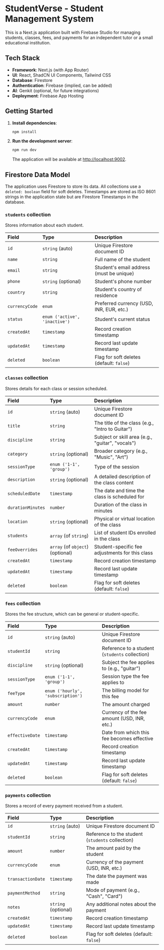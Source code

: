 # StudentVerse - Student Management System

This is a Next.js application built with Firebase Studio for managing students, classes, fees, and payments for an independent tutor or a small educational institution.

## Tech Stack

- **Framework**: Next.js (with App Router)
- **UI**: React, ShadCN UI Components, Tailwind CSS
- **Database**: Firestore
- **Authentication**: Firebase (implied, can be added)
- **AI**: Genkit (optional, for future integrations)
- **Deployment**: Firebase App Hosting

## Getting Started

1.  **Install dependencies**:
    ```bash
    npm install
    ```

2.  **Run the development server**:
    ```bash
    npm run dev
    ```

    The application will be available at [http://localhost:9002](http://localhost:9002).

## Firestore Data Model

The application uses Firestore to store its data. All collections use a `deleted: boolean` field for soft deletes. Timestamps are stored as ISO 8601 strings in the application state but are Firestore Timestamps in the database.

### `students` collection

Stores information about each student.

| Field        | Type                                    | Description                                |
| :----------- | :-------------------------------------- | :----------------------------------------- |
| `id`         | `string` (auto)                         | Unique Firestore document ID               |
| `name`         | `string`                                | Full name of the student                   |
| `email`        | `string`                                | Student's email address (must be unique)   |
| `phone`        | `string` (optional)                     | Student's phone number                     |
| `country`      | `string`                                | Student's country of residence             |
| `currencyCode` | `enum`                                  | Preferred currency (USD, INR, EUR, etc.)   |
| `status`       | `enum ('active', 'inactive')`           | Student's current status                   |
| `createdAt`    | `timestamp`                             | Record creation timestamp                  |
| `updatedAt`    | `timestamp`                             | Record last update timestamp               |
| `deleted`      | `boolean`                               | Flag for soft deletes (default: `false`)   |

### `classes` collection

Stores details for each class or session scheduled.

| Field             | Type                                | Description                                       |
| :---------------- | :---------------------------------- | :------------------------------------------------ |
| `id`              | `string` (auto)                     | Unique Firestore document ID                      |
| `title`           | `string`                            | The title of the class (e.g., "Intro to Guitar")  |
| `discipline`      | `string`                            | Subject or skill area (e.g., "guitar", "vocals")  |
| `category`        | `string` (optional)                 | Broader category (e.g., "Music", "Art")           |
| `sessionType`     | `enum ('1-1', 'group')`             | Type of the session                               |
| `description`     | `string` (optional)                 | A detailed description of the class content       |
| `scheduledDate`   | `timestamp`                         | The date and time the class is scheduled for      |
| `durationMinutes` | `number`                            | Duration of the class in minutes                  |
| `location`        | `string` (optional)                 | Physical or virtual location of the class         |
| `students`        | `array` (of `string`)               | List of student IDs enrolled in the class         |
| `feeOverrides`    | `array` (of `object`) (optional)    | Student-specific fee adjustments for this class   |
| `createdAt`       | `timestamp`                         | Record creation timestamp                         |
| `updatedAt`       | `timestamp`                         | Record last update timestamp                      |
| `deleted`         | `boolean`                           | Flag for soft deletes (default: `false`)          |

### `fees` collection

Stores the fee structure, which can be general or student-specific.

| Field           | Type                                | Description                                       |
| :-------------- | :---------------------------------- | :------------------------------------------------ |
| `id`            | `string` (auto)                     | Unique Firestore document ID                      |
| `studentId`     | `string`                            | Reference to a student (`students` collection)    |
| `discipline`    | `string` (optional)                 | Subject the fee applies to (e.g., "guitar")       |
| `sessionType`   | `enum ('1-1', 'group')`             | Session type the fee applies to                   |
| `feeType`       | `enum ('hourly', 'subscription')`   | The billing model for this fee                    |
| `amount`        | `number`                            | The amount charged                                |
| `currencyCode`  | `enum`                              | Currency of the fee amount (USD, INR, etc.)       |
| `effectiveDate` | `timestamp`                         | Date from which this fee becomes effective        |
| `createdAt`     | `timestamp`                         | Record creation timestamp                         |
| `updatedAt`     | `timestamp`                         | Record last update timestamp                      |
| `deleted`       | `boolean`                           | Flag for soft deletes (default: `false`)          |

### `payments` collection

Stores a record of every payment received from a student.

| Field             | Type                  | Description                                       |
| :---------------- | :-------------------- | :------------------------------------------------ |
| `id`              | `string` (auto)       | Unique Firestore document ID                      |
| `studentId`       | `string`              | Reference to the student (`students` collection)  |
| `amount`          | `number`              | The amount paid by the student                    |
| `currencyCode`    | `enum`                | Currency of the payment (USD, INR, etc.)          |
| `transactionDate` | `timestamp`           | The date the payment was made                     |
| `paymentMethod`   | `string`              | Mode of payment (e.g., "Cash", "Card")            |
| `notes`           | `string` (optional)   | Any additional notes about the payment            |
| `createdAt`       | `timestamp`           | Record creation timestamp                         |
| `updatedAt`       | `timestamp`           | Record last update timestamp                      |
| `deleted`         | `boolean`             | Flag for soft deletes (default: `false`)          |
